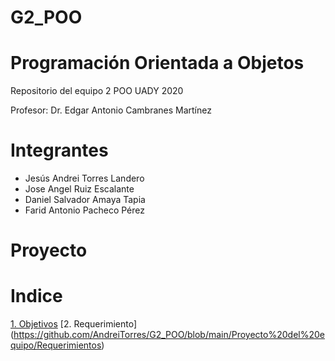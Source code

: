 # G2_POO
# Programación Orientada a Objetos

Repositorio del equipo 2 POO UADY 2020

Profesor: Dr. Edgar Antonio Cambranes Martínez

# Integrantes
* Jesús Andrei Torres Landero
* Jose Angel Ruiz Escalante
* Daniel Salvador Amaya Tapia
* Farid Antonio Pacheco Pérez

# Proyecto

# Indice
[1. Objetivos](https://github.com/AndreiTorres/G2_POO/blob/main/Proyecto%20del%20equipo/Objetivo)
[2. Requerimiento] (https://github.com/AndreiTorres/G2_POO/blob/main/Proyecto%20del%20equipo/Requerimientos)
